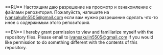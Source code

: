 ==RU==
Настоящим даю разрешение на просмотр и ознакомление с файлами репозитория.
Пожалуйста, напишите на ivansakulin5505@gmail.com если вам нужно разрешение 
сделать что-то иное с содержимым этого репозитория.

==EN==
I hereby grant permission to view and familiarize myself with the repository files.
Please email to ivansakulin5505@gmail.com if you would like permission
to do something different with the contents of this repository.
